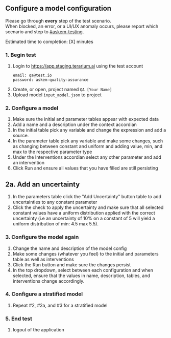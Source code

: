 ## Configure a model configuration
Please go through __every__ step of the test scenario.\
When blocked, an error, or a UI/UX anomaly occurs, please report which scenario and step to [\#askem-testing](https://unchartedsoftware.slack.com/archives/C06FGLXB2CE).

Estimated time to completion: [X] minutes

### 1. Begin test
1. Login to https://app.staging.terarium.ai using the test account
    ```
    email: qa@test.io
    password: askem-quality-assurance
    ```
2. Create, or open, project named `QA [Your Name]`
3. Upload model `input_model.json` to project

### 2. Configure a model
1. Make sure the initial and parameter tables appear with expected data
2. Add a name and a description under the context accordian
3. In the initial table pick any variable and change the expression and add a source.
4. In the parameter table pick any variable and make some changes, such as changing between constant and uniform and adding value, min, and max to the respective parameter type
5. Under the Interventions accordian select any other parameter and add an intervention
6. Click Run and ensure all values that you have filled are still persisting

## 2a. Add an uncertainty
1. In the parameters table click the "Add Uncertainty" button table to add uncertainties to any constant parameter
2. Click the check to apply the uncertainty and make sure that all selected constant values have a uniform distribution applied with the correct uncertainty (i.e an uncertainty of 10% on a constant of 5 will yield a uniform distribution of min: 4.5 max 5.5). 


### 3. Configure the model again
1. Change the name and description of the model config
2. Make some changes (whatever you feel) to the initial and parameters table as well as interventions
3. Click the Run button and make sure the changes persist
4. In the top dropdown, select between each configuration and when selected, ensure that the values in name, description, tables, and interventions change accordingly.

### 4. Configure a stratified model
1. Repeat #2, #2a, and #3 for a stratified model

### 5. End test
1. logout of the application 
